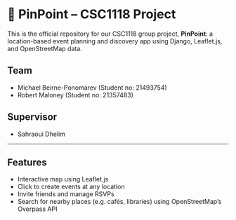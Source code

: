 # 📍 PinPoint – CSC1118 Project

This is the official repository for our CSC1118 group project, **PinPoint**: a location-based event planning and discovery app using Django, Leaflet.js, and OpenStreetMap data.

##  Team
- Michael Beirne-Ponomarev (Student no: 21493754)
- Robert Maloney (Student no: 21357483)

## Supervisor
- Sahraoui Dhelim

---

##  Features
-  Interactive map using Leaflet.js
-  Click to create events at any location
-  Invite friends and manage RSVPs
-  Search for nearby places (e.g. cafés, libraries) using OpenStreetMap’s Overpass API
